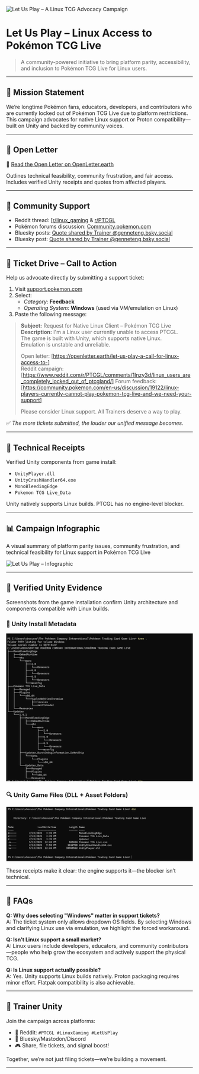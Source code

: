 ![Let Us Play – A Linux TCG Advocacy Campaign](https://img.shields.io/badge/TrainerUnity-Linux%20Support%20Now-FF424D?style=for-the-badge&logo=pokemon&logoColor=white)
# Let Us Play – Linux Access to Pokémon TCG Live

> A community-powered initiative to bring platform parity, accessibility, and inclusion to Pokémon TCG Live for Linux users.

---

## 🎯 Mission Statement

We’re longtime Pokémon fans, educators, developers, and contributors who are currently locked out of Pokémon TCG Live due to platform restrictions.  
This campaign advocates for native Linux support or Proton compatibility—built on Unity and backed by community voices.

---

## 📖 Open Letter

📝 [Read the Open Letter on OpenLetter.earth](https://openletter.earth/let-us-play-a-call-for-linux-access-to-pokemon-tcg-live-b04b7157)

Outlines technical feasibility, community frustration, and fair access.  
Includes verified Unity receipts and quotes from affected players.

---

## 💬 Community Support

- Reddit thread: [[r/linux_gaming](https://www.reddit.com/r/linux_gaming/comments/1m23qf8/linux_users_are_completely_locked_out_of_ptcgland/) & [r/PTCGL](https://www.reddit.com/r/PTCGL/comments/1lnzy3d/linux_users_are_completely_locked_out_of_ptcgland/)
- Pokémon forums discussion: [Community.pokemon.com](https://community.pokemon.com/en-us/discussion/19122/linux-players-currently-cannot-play-pokemon-tcg-live-and-we-need-your-support)
- Bluesky posts: [Quote shared by Trainer @genneteng.bsky.social](https://bsky.app/profile/genneteng.bsky.social/post/3lu5kcawxok2p)
- Bluesky post: [Quote shared by Trainer @genneteng.bsky.social](https://bsky.app/profile/genneteng.bsky.social/post/3lssj6e3xik2g)

---

## 📣 Ticket Drive – Call to Action

Help us advocate directly by submitting a support ticket:
1. Visit [support.pokemon.com](https://support.pokemon.com/hc/en-us/articles/360054700932-Contact-Us)
2. Select:
   - *Category*: **Feedback**
   - *Operating System*: **Windows** (used via VM/emulation on Linux)
3. Paste the following message:

> **Subject:** Request for Native Linux Client – Pokémon TCG Live  
> **Description:** I'm a Linux user currently unable to access PTCGL.  
> The game is built with Unity, which supports native Linux.  
> Emulation is unstable and unreliable.  
>  
> Open letter: [https://openletter.earth/let-us-play-a-call-for-linux-access-to-]  
> Reddit campaign: [https://www.reddit.com/r/PTCGL/comments/1lnzy3d/linux_users_are_completely_locked_out_of_ptcgland/]
> Forum feedback: [https://community.pokemon.com/en-us/discussion/19122/linux-players-currently-cannot-play-pokemon-tcg-live-and-we-need-your-support]
>  
> Please consider Linux support. All Trainers deserve a way to play.

✅ *The more tickets submitted, the louder our unified message becomes.*

---

## 🧪 Technical Receipts

Verified Unity components from game install:
- `UnityPlayer.dll`
- `UnityCrashHandler64.exe`
- `MonoBleedingEdge`
- `Pokemon TCG Live_Data`

Unity natively supports Linux builds. PTCGL has no engine-level blocker.

---

## 📊 Campaign Infographic

A visual summary of platform parity issues, community frustration, and technical feasibility for Linux support in Pokémon TCG Live

![Let Us Play – Infographic](https://github.com/GenNetEng/let-us-play/blob/main/let-us-play-infographic-v2.png?raw=true)

---

## 🧪 Verified Unity Evidence

Screenshots from the game installation confirm Unity architecture and components compatible with Linux builds.

### 🔧 Unity Install Metadata
![Unity Install Metadata Screenshot](https://github.com/GenNetEng/let-us-play/blob/main/unity-metadata-screenshot.png?raw=true)

### 🔍 Unity Game Files (DLL + Asset Folders)
![Unity Game Files Screenshot](https://github.com/GenNetEng/let-us-play/blob/main/unity-files-screenshot.png?raw=true)

These receipts make it clear: the engine supports it—the blocker isn’t technical.


---

## 🧠 FAQs

**Q: Why does selecting "Windows" matter in support tickets?**  
A: The ticket system only allows dropdown OS fields. By selecting Windows and clarifying Linux use via emulation, we highlight the forced workaround.

**Q: Isn’t Linux support a small market?**  
A: Linux users include developers, educators, and community contributors—people who help grow the ecosystem and actively support the physical TCG.

**Q: Is Linux support actually possible?**  
A: Yes. Unity supports Linux builds natively. Proton packaging requires minor effort. Flatpak compatibility is also achievable.

---

## 🧢 Trainer Unity

Join the campaign across platforms:  
- 💬 Reddit: `#PTCGL #LinuxGaming #LetUsPlay`  
- 📣 Bluesky/Mastodon/Discord  
- 🎮 Share, file tickets, and signal boost!

Together, we’re not just filing tickets—we’re building a movement.

---
